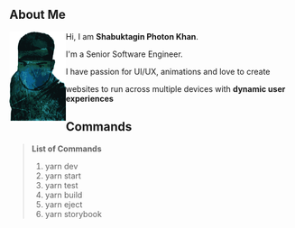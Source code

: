 ## About Me ##

<img
    align="left"
    width="100"
    height="158"
    src="./public/ok.png">

Hi, I am **Shabuktagin Photon Khan**.

I'm a Senior Software Engineer.

I have passion for UI/UX, animations and love to create

websites to run across multiple devices with **dynamic user experiences**

## Commands #

> **List of Commands**
>
> 1. yarn dev
> 2. yarn start
> 3. yarn test
> 4. yarn build
> 5. yarn eject
> 6. yarn storybook